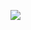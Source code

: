 [![](https://jitpack.io/v/zj565061763/compose-nested.svg)](https://jitpack.io/#zj565061763/compose-nested)